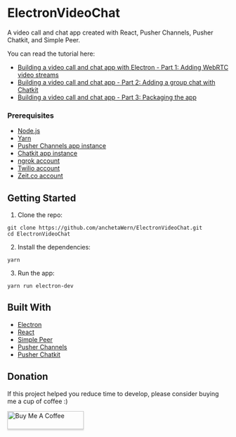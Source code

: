 # ElectronVideoChat
A video call and chat app created with React, Pusher Channels, Pusher Chatkit, and Simple Peer.

You can read the tutorial here:

- [Building a video call and chat app with Electron - Part 1: Adding WebRTC video streams](https://pusher.com/tutorials/video-call-electron-part-1)
- [Building a video call and chat app - Part 2: Adding a group chat with Chatkit](https://pusher.com/tutorials/video-call-electron-part-2)
- [Building a video call and chat app - Part 3: Packaging the app](https://pusher.com/tutorials/video-call-electron-part-3)

### Prerequisites

- [Node.js](https://nodejs.org/en/)
- [Yarn](https://yarnpkg.com/en/)
- [Pusher Channels app instance](https://pusher.com/channels)
- [Chatkit app instance](https://pusher.com/chatkit)
- [ngrok account](https://ngrok.com/)
- [Twilio account](https://www.twilio.com/)
- [Zeit.co account](https://zeit.co)

## Getting Started

1. Clone the repo:

```
git clone https://github.com/anchetaWern/ElectronVideoChat.git
cd ElectronVideoChat
```

2. Install the dependencies:


```
yarn
```

3. Run the app:


```
yarn run electron-dev
```


## Built With

- [Electron](https://electronjs.org/)
- [React](https://reactjs.org/)
- [Simple Peer](https://github.com/feross/simple-peer)
- [Pusher Channels](https://pusher.com/channels)
- [Pusher Chatkit](https://pusher.com/chatkit)

## Donation

If this project helped you reduce time to develop, please consider buying me a cup of coffee :)

<a href="https://www.buymeacoffee.com/wernancheta" target="_blank"><img src="https://www.buymeacoffee.com/assets/img/custom_images/orange_img.png" alt="Buy Me A Coffee" style="height: 41px !important;width: 174px !important;box-shadow: 0px 3px 2px 0px rgba(190, 190, 190, 0.5) !important;-webkit-box-shadow: 0px 3px 2px 0px rgba(190, 190, 190, 0.5) !important;" ></a>
